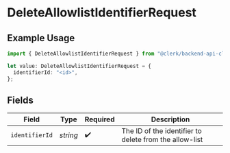 # DeleteAllowlistIdentifierRequest

## Example Usage

```typescript
import { DeleteAllowlistIdentifierRequest } from "@clerk/backend-api-client/models/operations";

let value: DeleteAllowlistIdentifierRequest = {
  identifierId: "<id>",
};
```

## Fields

| Field                                                  | Type                                                   | Required                                               | Description                                            |
| ------------------------------------------------------ | ------------------------------------------------------ | ------------------------------------------------------ | ------------------------------------------------------ |
| `identifierId`                                         | *string*                                               | :heavy_check_mark:                                     | The ID of the identifier to delete from the allow-list |